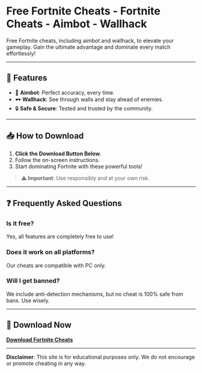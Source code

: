 # Free Fortnite Cheats - Fortnite Cheats - Aimbot - Wallhack
Free Fortnite cheats, including aimbot and wallhack, to elevate your gameplay. Gain the ultimate advantage and dominate every match effortlessly!

---

## 🚀 Features  
- 🎯 **Aimbot**: Perfect accuracy, every time.  
- 🕶️ **Wallhack**: See through walls and stay ahead of enemies.  
- 🔒 **Safe & Secure**: Tested and trusted by the community.  

---

## 📥 How to Download  
1. **Click the Download Button Below**.  
2. Follow the on-screen instructions.  
3. Start dominating Fortnite with these powerful tools!  

> **⚠️ Important**: Use responsibly and at your own risk.  

---

## ❓ Frequently Asked Questions  

### Is it free?  
Yes, all features are completely free to use!  

### Does it work on all platforms?  
Our cheats are compatible with PC only.  

### Will I get banned?  
We include anti-detection mechanisms, but no cheat is 100% safe from bans. Use wisely.  

---

## 🔗 Download Now  
[**Download Fortnite Cheats**](#)  

---

**Disclaimer**: This site is for educational purposes only. We do not encourage or promote cheating in any way.
